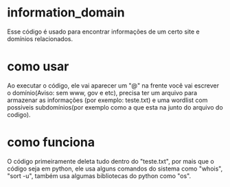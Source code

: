 # information_domain
Esse código é usado para encontrar informações de um certo site e domínios relacionados.
# como usar
Ao executar o código, ele vai aparecer um "@" na frente você vai escrever o domínio(Aviso: sem www, gov e etc), precisa ter um arquivo para armazenar as informações (por exemplo: teste.txt) e uma wordlist com possiveis subdomínios(por exemplo como a que esta na junto do arquivo do codigo).
# como funciona 
O código primeiramente deleta tudo dentro do "teste.txt", por mais que o código seja em python, ele usa alguns comandos do sistema como "whois", "sort -u", também usa algumas bibliotecas do python como "os".
